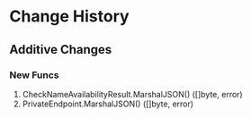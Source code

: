 # Change History

## Additive Changes

### New Funcs

1. CheckNameAvailabilityResult.MarshalJSON() ([]byte, error)
1. PrivateEndpoint.MarshalJSON() ([]byte, error)
